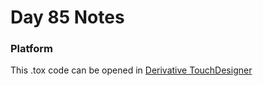 # Day 85 Notes

### Platform
This .tox code can be opened in [Derivative TouchDesigner](https://derivative.ca/)
